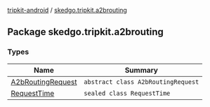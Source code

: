 [tripkit-android](../index.md) / [skedgo.tripkit.a2brouting](./index.md)

## Package skedgo.tripkit.a2brouting

### Types

| Name | Summary |
|---|---|
| [A2bRoutingRequest](-a2b-routing-request/index.md) | `abstract class A2bRoutingRequest` |
| [RequestTime](-request-time/index.md) | `sealed class RequestTime` |
